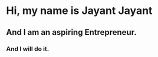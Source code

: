 <h1>Hi, my name is Jayant Jayant</h1>
<h2>And I am an aspiring Entrepreneur.</h2>
<h3>And I will do it.</h3>

